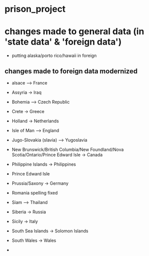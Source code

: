 # prison_project
# changes made to general data (in 'state data' & 'foreign data')
* putting alaska/porto rico/hawaii in foreign 


## changes made to foreign data modernized
* alsace --> France
* Assyria -> Iraq
* Bohemia --> Czech Republic
* Crete -> Greece
* Holland -> Netherlands
* Isle of Man --> England
* Jugo-Slovakia (slavia) --> Yugoslavia
* New Brunswick/British Columbia/New Foundland/Nova Scotia/Ontario/Prince Edward Isle -> Canada
* Philippine Islands -> Philippines
* Prince Edward Isle
* Prussia/Saxony -> Germany
* Romania spelling fixed
* Siam --> Thailand
* Siberia -> Russia
* Sicily -> Italy
* South Sea Islands -> Solomon Islands
* South Wales -> Wales

* 